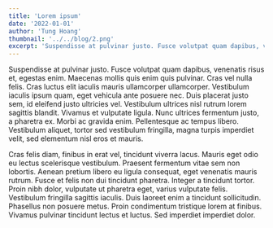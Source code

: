 ```yaml
---
title: 'Lorem ipsum'
date: '2022-01-01'
author: 'Tung Hoang'
thumbnail: '../../blog/2.png'
excerpt: 'Suspendisse at pulvinar justo. Fusce volutpat quam dapibus, venenatis risus et, egestas enim. Maecenas mollis quis enim quis pulvinar. Cras vel nulla felis. Cras luctus elit iaculis mauris ullamcorper ullamcorper.'
---
```


Suspendisse at pulvinar justo. Fusce volutpat quam dapibus, venenatis risus et, egestas enim. Maecenas mollis quis enim quis pulvinar. Cras vel nulla felis. Cras luctus elit iaculis mauris ullamcorper ullamcorper. Vestibulum iaculis ipsum quam, eget vehicula ante posuere nec. Duis placerat justo sem, id eleifend justo ultricies vel. Vestibulum ultrices nisl rutrum lorem sagittis blandit. Vivamus et vulputate ligula. Nunc ultrices fermentum justo, a pharetra ex. Morbi ac gravida enim. Pellentesque ac tempus libero. Vestibulum aliquet, tortor sed vestibulum fringilla, magna turpis imperdiet velit, sed elementum nisl eros et mauris.

Cras felis diam, finibus in erat vel, tincidunt viverra lacus. Mauris eget odio eu lectus scelerisque vestibulum. Praesent fermentum vitae sem non lobortis. Aenean pretium libero eu ligula consequat, eget venenatis mauris rutrum. Fusce et felis non dui tincidunt pharetra. Integer a tincidunt tortor. Proin nibh dolor, vulputate ut pharetra eget, varius vulputate felis. Vestibulum fringilla sagittis iaculis. Duis laoreet enim a tincidunt sollicitudin. Phasellus non posuere metus. Proin condimentum tristique lorem at finibus. Vivamus pulvinar tincidunt lectus et luctus. Sed imperdiet imperdiet dolor.